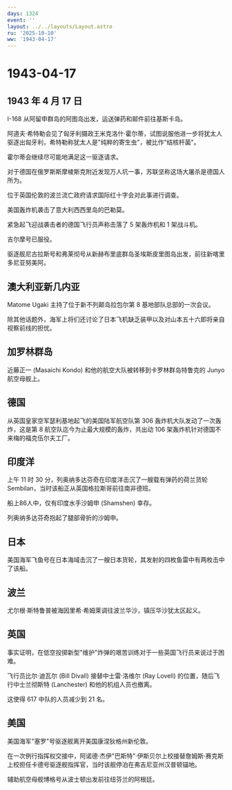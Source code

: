 ```yaml
---
days: 1324
event: ''
layout: ../../layouts/Layout.astro
ru: '2025-10-10'
ww: '1943-04-17'
---
```


# 1943-04-17

## 1943 年 4 月 17 日

I-168 从阿留申群岛的阿图岛出发，运送弹药和邮件前往基斯卡岛。

阿道夫·希特勒会见了匈牙利摄政王米克洛什·霍尔蒂，试图说服他进一步将犹太人驱逐出匈牙利，希特勒称犹太人是"纯粹的寄生虫"，被比作"结核杆菌"。

霍尔蒂会继续尽可能地满足这一驱逐请求。

对于德国在俄罗斯斯摩棱斯克附近发现万人坑一事，苏联坚称这场大屠杀是德国人所为。

位于英国伦敦的波兰流亡政府请求国际红十字会对此事进行调查。

美国轰炸机袭击了意大利西西里岛的巴勒莫。

紧急起飞迎战袭击者的德国飞行员声称击落了 5 架轰炸机和 1 架战斗机。

吉尔摩号已服役。

驱逐舰尼古拉斯号和弗莱彻号从新赫布里底群岛圣埃斯皮里图岛出发，前往新喀里多尼亚努美阿。

## 澳大利亚新几内亚

Matome Ugaki 主持了位于新不列颠岛拉包尔第 8 基地部队总部的一次会议。

除其他话题外，海军上将们还讨论了日本飞机缺乏装甲以及对山本五十六即将亲自视察前线的担忧。

## 加罗林群岛

近藤正一 (Masaichi Kondo) 和他的航空大队被转移到卡罗林群岛特鲁克的 Junyo
航空母舰上。

## 德国

从英国皇家空军瑟利基地起飞的美国陆军航空队第 306
轰炸机大队发动了一次轰炸，这是第 8 航空队迄今为止最大规模的轰炸，共出动
106 架轰炸机针对德国不来梅的福克伍尔夫工厂。

## 印度洋

上午 11 时 30 分，列奥纳多达芬奇在印度洋击沉了一艘载有弹药的荷兰货轮
Sembilan，当时该船正从英国格拉斯哥前往南非德班。

船上86人中，仅有印度水手沙姆申 (Shamshen) 幸存。

列奥纳多达芬奇抱起了腿部骨折的沙姆申。

## 日本

美国海军飞鱼号在日本海域击沉了一艘日本货轮，其发射的四枚鱼雷中有两枚击中了该船。

## 波兰

尤尔根·斯特鲁普被海因里希·希姆莱调往波兰华沙，镇压华沙犹太区起义。

## 英国

事实证明，在低空投掷新型"维护"炸弹的艰苦训练对于一些英国飞行员来说过于困难。

飞行员比尔·迪瓦尔 (Bill Divall) 接替中士雷·洛维尔 (Ray Lovell)
的位置，随后飞行中士兰彻斯特 (Lanchester) 和他的机组人员也撤离。

这使得 617 中队的人员减少到 21 名。

## 美国

美国海军"塞罗"号驱逐舰离开美国康涅狄格州新伦敦。

在一次例行指挥权交接中，阿诺德·杰伊"巴斯特"·伊斯贝尔上校接替詹姆斯·赛克斯上校担任卡德号驱逐舰指挥官，当时该舰停泊在弗吉尼亚州汉普顿锚地。

辅助航空母舰博格号从波士顿出发前往纽芬兰的阿根廷。